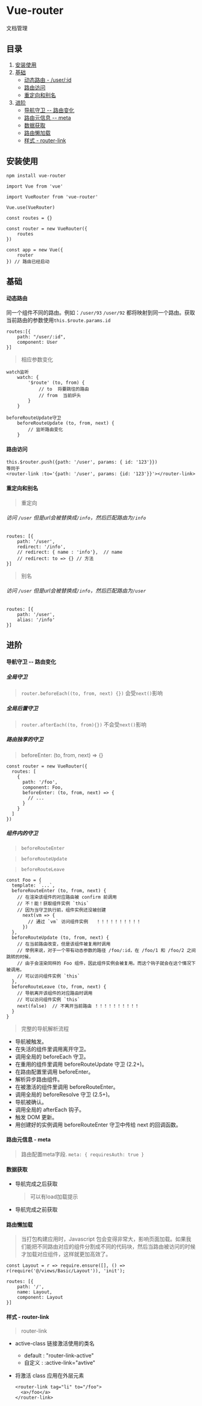 # Vue-router
文档管理

## 目录

1. [安装使用](#install)
2. [基础](#basic)
    * [动态路由 - /user/:id](#dynamicRouter)
    * [路由访问](#visit)
    * [重定向和别名](#redirect)
2. [进阶](#advanced)
    * [导航守卫 -- 路由变化](#navigationGuard)
    * [路由元信息 -- meta](#meta)
    * [数据获取](#getData)
    * [路由懒加载](#lazyLoad)
    * [样式 - router-link](#style)



<a name="install"></a>
## 安装使用

```
npm install vue-router

import Vue from 'vue'

import VueRouter from 'vue-router'

Vue.use(VueRouter)

const routes = {}

const router = new VueRouter({
    routes
})

const app = new Vue({
    router
}) // 路由已经启动

```

<a name="basic"></a>
## 基础

<a name="dynamicRouter"></a>
#### 动态路由

 同一个组件不同的路由。例如：`/user/93` `/user/92` 都将映射到同一个路由。获取当前路由的参数使用`this.$route.params.id`

```
routes:[{
    path: "/user/:id",
    component: User
}]
```
> 相应参数变化

```
watch监听
    watch: {
        '$route' (to, from) {
            // to  将要跳往的路由
            // from  当前炉头
        }
    }

beforeRouteUpdate守卫
    beforeRouteUpdate (to, from, next) {
        // 监听路由变化
    }
```

<a name="visit"></a>
#### 路由访问

```
this.$router.push({path: '/user', params: { id: '123'}})
等同于
<router-link :to='{path: '/user', params: {id: '123'}}'></router-link>
```

<a name="redirect"></a>
#### 重定向和别名

> 重定向
###### 访问 `/user` 但是url会被替换成`/info`，然后匹配路由为`/info`
```
routes: [{
    path: '/user',
    redirect: '/info',
    // redirect: { name : 'info'},  // name
    // redirect: to => {} // 方法
}]
```

> 别名    
###### 访问 `/user` 但是url会被替换成`/info`，然后匹配路由为`/user`
```
routes: [{
    path: '/user',
    alias: '/info'
}]
```

<a name="advanced"></a>
## 进阶

<a name="navigationGuard"></a>
#### 导航守卫 -- 路由变化

##### 全局守卫

> `router.beforeEach((to, from, next) {})`    会受`next()`影响
 
##### 全局后置守卫

> `router.afterEach((to, from){})`  不会受`next()`影响

##### 路由独享的守卫

> beforeEnter: (to, from, next) => {}

```
const router = new VueRouter({
  routes: [
    {
      path: '/foo',
      component: Foo,
      beforeEnter: (to, from, next) => {
        // ...
      }
    }
  ]
})
```

##### 组件内的守卫

> `beforeRouteEnter`

> `beforeRouteUpdate`

> `beforeRouteLeave`

```
const Foo = {
  template: `...`,
  beforeRouteEnter (to, from, next) {
    // 在渲染该组件的对应路由被 confirm 前调用
    // 不！能！获取组件实例 `this`
    // 因为当守卫执行前，组件实例还没被创建
      next(vm => {
        // 通过 `vm` 访问组件实例   ！！！！！！！！！！
      })
  },
  beforeRouteUpdate (to, from, next) {
    // 在当前路由改变，但是该组件被复用时调用
    // 举例来说，对于一个带有动态参数的路径 /foo/:id，在 /foo/1 和 /foo/2 之间跳转的时候，
    // 由于会渲染同样的 Foo 组件，因此组件实例会被复用。而这个钩子就会在这个情况下被调用。
    // 可以访问组件实例 `this`
  },
  beforeRouteLeave (to, from, next) {
    // 导航离开该组件的对应路由时调用
    // 可以访问组件实例 `this`
    next(false)  // 不离开当前路由 ！！！！！！！！！！
  }
}
```

> 完整的导航解析流程

* 导航被触发。
* 在失活的组件里调用离开守卫。
* 调用全局的 beforeEach 守卫。
* 在重用的组件里调用 beforeRouteUpdate 守卫 (2.2+)。
* 在路由配置里调用 beforeEnter。
* 解析异步路由组件。
* 在被激活的组件里调用 beforeRouteEnter。
* 调用全局的 beforeResolve 守卫 (2.5+)。
* 导航被确认。
* 调用全局的 afterEach 钩子。
* 触发 DOM 更新。
* 用创建好的实例调用 beforeRouteEnter 守卫中传给 next 的回调函数。


<a name="meta"></a>
#### 路由元信息 - meta

> 路由配置meta字段.  `meta: { requiresAuth: true }`


<a name="getData"></a>
#### 数据获取

* 导航完成之后获取
    > 可以有load加载提示
* 导航完成之前获取


<a name="lazyLoad"></a>
#### 路由懒加载

> 当打包构建应用时，Javascript 包会变得非常大，影响页面加载。如果我们能把不同路由对应的组件分割成不同的代码块，然后当路由被访问的时候才加载对应组件，这样就更加高效了。

```
const Layout = r => require.ensure([], () => r(require('@/views/Basic/Layout')), 'init');

routes: [{
    path: '/',
    name: Layout,
    component: Layout
}]
```


<a name="style"></a>
#### 样式 - router-link

> router-link

* active-class  链接激活使用的类名
    * default : "router-link-active"
    * 自定义 :  :active-link="avtive"
    
* 将激活 class 应用在外层元素
    ```
    <router-link tag="li" to="/foo">
      <a>/foo</a>
    </router-link>

    ```
    
